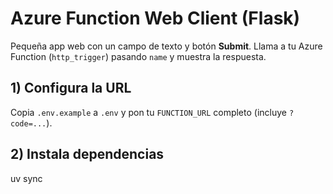 # Azure Function Web Client (Flask)

Pequeña app web con un campo de texto y botón **Submit**. Llama a tu Azure Function
(`http_trigger`) pasando `name` y muestra la respuesta.

## 1) Configura la URL
Copia `.env.example` a `.env` y pon tu `FUNCTION_URL` completo (incluye `?code=...`).

## 2) Instala dependencias
uv sync